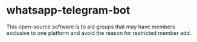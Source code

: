 # whatsapp-telegram-bot
This open-source software is to aid groups that may have members exclusive to one platform and avoid the reason for restricted member add.

